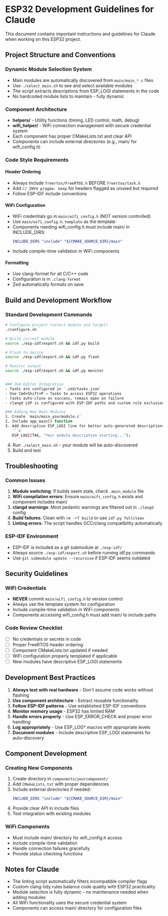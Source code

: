 # ESP32 Development Guidelines for Claude

This document contains important instructions and guidelines for Claude when working on this ESP32 project.

## Project Structure and Conventions

### Dynamic Module Selection System
- Main modules are automatically discovered from `main/main_*.c` files
- Use `./select_main.sh` to see and select available modules
- The script extracts descriptions from ESP_LOGI statements in the code
- No hardcoded module lists to maintain - fully dynamic

### Component Architecture
- **helpers/** - Utility functions (timing, LED control, math, debug)
- **wifi_helper/** - WiFi connection management with secure credential system
- Each component has proper CMakeLists.txt and clear API
- Components can include external directories (e.g., main/ for wifi_config.h)

### Code Style Requirements

#### Header Ordering
- Always include `freertos/FreeRTOS.h` BEFORE `freertos/task.h`
- Add `// IWYU pragma: keep` for headers flagged as unused but required
- Follow ESP-IDF include conventions

#### WiFi Configuration
- WiFi credentials go in `main/wifi_config.h` (NOT version controlled)
- Use `main/wifi_config.h.template` as the template
- Components needing wifi_config.h must include main/ in INCLUDE_DIRS:
  ```cmake
  INCLUDE_DIRS "include" "${CMAKE_SOURCE_DIR}/main"
  ```
- Include compile-time validation in WiFi components

#### Formatting
- Use clang-format for all C/C++ code
- Configuration is in `.clang-format`
- Zed automatically formats on save

## Build and Development Workflow

### Standard Development Commands
```bash
# Configure project (select module and target)
./configure.sh

# Build current module
source ./esp-idf/export.sh && idf.py build

# Flash to device
source ./esp-idf/export.sh && idf.py flash

# Monitor output
source ./esp-idf/export.sh && idf.py monitor


### Zed Editor Integration
- Tasks are configured in `.zed/tasks.json`
- Use Cmd+Shift+P → Tasks to access ESP32 operations
- Tasks auto-close on success, remain open on failure
- clangd LSP is configured with ESP-IDF paths and custom rule exclusions

### Adding New Main Modules
1. Create `main/main_yourmodule.c`
2. Include app_main() function
3. Add descriptive ESP_LOGI line for better auto-generated descriptions:
   ```c
   ESP_LOGI(TAG, "Your module description starting...");
   ```
4. Run `./select_main.sh` - your module will be auto-discovered
5. Build and test

## Troubleshooting

### Common Issues
1. **Module switching**: If builds seem stale, check `.main_module` file
2. **WiFi compilation errors**: Ensure `main/wifi_config.h` exists and component includes main/
3. **clangd warnings**: Most pedantic warnings are filtered out in `.clangd` config
4. **Build failures**: Clean with `rm -rf build` or use `idf.py fullclean`
5. **Linting errors**: The script handles GCC/clang compatibility automatically

### ESP-IDF Environment
- ESP-IDF is included as a git submodule at `./esp-idf/`
- Always source `./esp-idf/export.sh` before running idf.py commands
- Use `git submodule update --recursive` if ESP-IDF seems outdated

## Security Guidelines

### WiFi Credentials
- **NEVER** commit `main/wifi_config.h` to version control
- Always use the template system for configuration
- Include compile-time validation in WiFi components
- Components accessing wifi_config.h must add main/ to include paths

### Code Review Checklist
- [ ] No credentials or secrets in code
- [ ] Proper FreeRTOS header ordering
- [ ] Component CMakeLists.txt updated if needed
- [ ] WiFi configuration properly templated if applicable
- [ ] New modules have descriptive ESP_LOGI statements

## Development Best Practices

1. **Always test with real hardware** - Don't assume code works without flashing
2. **Use component architecture** - Extract reusable functionality
3. **Follow ESP-IDF patterns** - Use established ESP-IDF conventions
4. **Monitor memory usage** - ESP32 has limited RAM
5. **Handle errors properly** - Use ESP_ERROR_CHECK and proper error handling
6. **Log appropriately** - Use ESP_LOG* macros with appropriate levels
7. **Document modules** - Include descriptive ESP_LOGI statements for auto-discovery

## Component Development

### Creating New Components
1. Create directory in `components/yourcomponent/`
2. Add `CMakeLists.txt` with proper dependencies
3. Include external directories if needed:
   ```cmake
   INCLUDE_DIRS "include" "${CMAKE_SOURCE_DIR}/main"
   ```
4. Provide clear API in include files
5. Test integration with existing modules

### WiFi Components
- Must include main/ directory for wifi_config.h access
- Include compile-time validation
- Handle connection failures gracefully
- Provide status checking functions

## Notes for Claude
- The linting script automatically filters incompatible compiler flags
- Custom clang-tidy rules balance code quality with ESP32 practicality
- Module selection is fully dynamic - no maintenance needed when adding modules
- All WiFi functionality uses the secure credential system
- Components can access main/ directory for configuration files
